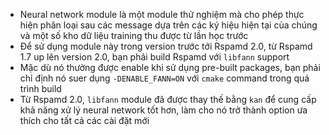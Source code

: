 - Neural network module là một module thử nghiệm mà cho phép thực hiện phân loại sau các message dựa trên các ký hiệu hiện tại của chúng và một số kho dữ liệu training thu được từ lần học trước
- Để sử dụng module này trong version trước tới Rspamd 2.0, từ Rspamd 1.7 up lên version 2.0, bạn phải build Rspamd với `libfann` support
- Mặc dù nó thường được enable khi sử dụng pre-built packages, bạn phải chỉ định nó suer dụng `-DENABLE_FANN=ON` với `cmake` command trong quá trình build
- Từ Rspamd 2.0, `libfann` module đã được thay thế bằng `kan` để cung cấp khả năng xử lý neural network tốt hơn, làm cho nó trở thành option ưa thích cho tất cả các cài đặt mới
